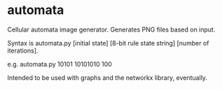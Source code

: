 automata
========

Cellular automata image generator. Generates PNG files based on input. 

Syntax is automata.py \[initial state\] \[8-bit rule state string\] \[number of iterations\].

e.g. automata.py 10101 10101010 100

Intended to be used with graphs and the networkx library, eventually.
